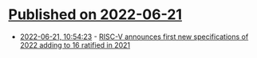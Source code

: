 # [Published on 2022-06-21](index.md)

* [2022-06-21, 10:54:23](https://news.ycombinator.com/item?id=31822456) - [RISC-V announces first new specifications of 2022 adding to 16 ratified in 2021](https://riscv.org/announcements/2022/06/risc-v-announces-first-new-specifications-of-2022-adding-to-16-ratified-in-2021-risc-v-international/)
